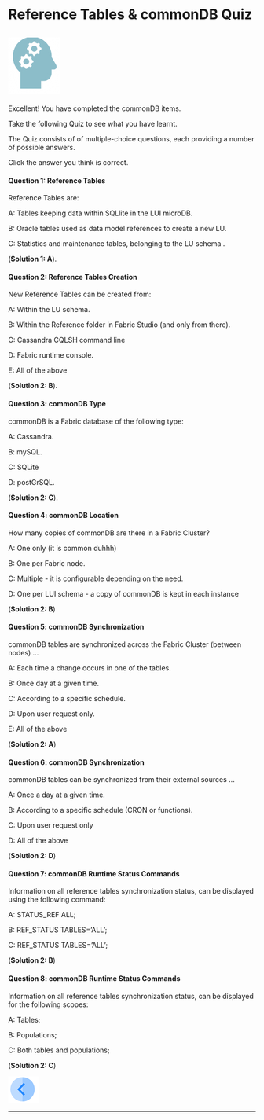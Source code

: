# Reference Tables & commonDB Quiz

## ![](/academy/Training_Level_1/03_fabric_basic_LU/images/Quiz.png)
Excellent! 
You have completed the commonDB items.


Take the following Quiz to see what you have learnt. 

The Quiz consists of of multiple-choice questions, each providing a number of possible answers. 

Click the answer you think is correct. 


#### Question 1: Reference Tables

Reference Tables are:

A: Tables keeping data within SQLlite in the LUI microDB.

B: Oracle tables used as data model references to create a new LU.

C: Statistics and maintenance tables, belonging to the LU schema .


(**Solution 1: A**).


#### Question 2: Reference Tables Creation

New Reference Tables can be created from:

A: Within the LU schema.

B: Within the Reference folder in Fabric Studio (and only from there).

C: Cassandra CQLSH command line 

D: Fabric runtime console.

E: All of the above

(**Solution 2: B**).


#### Question 3: commonDB Type

commonDB is a Fabric database of the following type:

A: Cassandra.

B: mySQL.

C: SQLite 

D: postGrSQL.

(**Solution 2: C**).


#### Question 4: commonDB Location

How many copies of commonDB are there in a Fabric Cluster?

A: One only (it is common duhhh)

B: One per Fabric node.

C: Multiple - it is configurable depending on the need. 

D: One per LUI schema - a copy of commonDB is kept in each instance

(**Solution 2: B**)


#### Question 5: commonDB Synchronization

commonDB tables are synchronized across the Fabric Cluster (between nodes) ...

A: Each time a change occurs in one of the tables.

B: Once day at a given time.

C: According to a specific schedule.

D: Upon user request only.

E: All of the above

(**Solution 2: A**)


#### Question 6: commonDB Synchronization

commonDB tables can be synchronized from their external sources ...

A: Once a day at a given time.

B: According to a specific schedule (CRON or functions).

C: Upon user request only

D: All of the above

(**Solution 2: D**)


#### Question 7: commonDB Runtime Status Commands

Information on all reference tables synchronization status, can be displayed using the following command:

A: STATUS_REF ALL;

B: REF_STATUS TABLES=’ALL’;

C: REF_STATUS TABLES=’ALL’;

(**Solution 2: B**)


#### Question 8: commonDB Runtime Status Commands

Information on all reference tables synchronization status, can be displayed for the following scopes:

A: Tables;

B: Populations;

C: Both tables and populations;

(**Solution 2: C**)

[![Previous](/articles/images/Previous.png)](/academy/Training_Level_1/08_reference(commonDB)_tables/04_commonDB_solutions.md)

------
